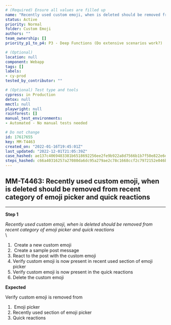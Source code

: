 ```yaml
---
# (Required) Ensure all values are filled up
name: "Recently used custom emoji, when is deleted should be removed from recent category of emoji picker and quick reactions"
status: Active
priority: Normal
folder: Custom Emoji
authors: ""
team_ownership: []
priority_p1_to_p4: P3 - Deep Functions (Do extensive scenarios work?)

# (Optional)
location: null
component: Webapp
tags: []
labels:
- cy-prod
tested_by_contributor: ""

# (Optional) Test type and tools
cypress: in Production
detox: null
mmctl: null
playwright: null
rainforest: []
manual_test_environments:
- Automated - No manual tests needed

# Do not change
id: 17617655
key: MM-T4463
created_on: "2022-01-16T19:45:01Z"
last_updated: "2022-12-01T21:05:39Z"
case_hashed: ae137c4069483381b6518692256ee2fe9b922a8d7566b1b7f50e822e6da21122a2d0612476eb1027fb395e6d11a5342d
steps_hashed: c66a40316257a27080da6dc95a279ae2c78c1668ccf2c7972152e046b3500717330eb796e3caf579114c12f4bb23ff39
---
```


<!-- (Auto-generated) Based on frontmatter's "key" and "name" -->

## MM-T4463: Recently used custom emoji, when is deleted should be removed from recent category of emoji picker and quick reactions

---

**Step 1**

_Recently used custom emoji, when is deleted should be removed from recent category of emoji picker and quick reactions_\
\\

1.  Create a new custom emoji
2.  Create a sample post message
3. React to the post with the custom emoji
4. Verify custom emoji is now present in recent used section of emoji picker
5. Verify custom emoji is now present in the quick reactions
6. Delete the custom emoji

**Expected**

Verify custom emoji is removed from

1.  Emoji picker
2. Recently used section of emoji picker
3. Quick reactions
